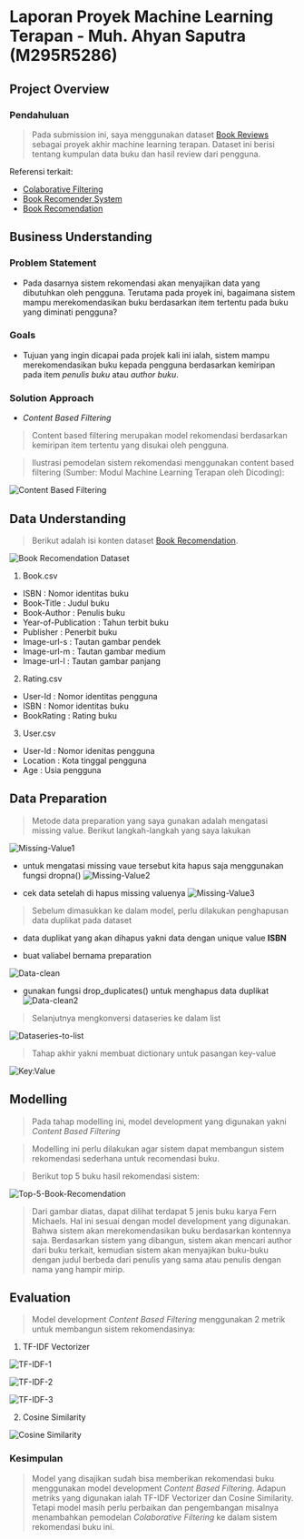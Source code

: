 # Laporan Proyek Machine Learning Terapan - Muh. Ahyan Saputra (M295R5286)

## Project Overview
### Pendahuluan
> Pada submission ini, saya menggunakan dataset [Book Reviews](https://www.kaggle.com/arashnic/book-recommendation-dataset) sebagai proyek akhir machine learning terapan. Dataset ini berisi tentang kumpulan data buku dan hasil review dari pengguna.

Referensi terkait:
* [Colaborative Filtering](https://www.kaggle.com/rishitarya/collaborative-filtering)
* [Book Recomender System](https://www.kaggle.com/hocohelper/book-recommender-system)
* [Book Recomendation](https://www.kaggle.com/aadarshraj4444/book-recommendation)

## Business Understanding
### Problem Statement
- Pada dasarnya sistem rekomendasi akan menyajikan data yang dibutuhkan oleh pengguna. Terutama pada proyek ini, bagaimana sistem mampu merekomendasikan buku berdasarkan item tertentu pada buku yang diminati pengguna?

### Goals
- Tujuan yang ingin dicapai pada projek kali ini ialah, sistem mampu merekomendasikan buku kepada pengguna berdasarkan kemiripan pada item *penulis buku* atau *author buku*.

### Solution Approach
- *Content Based Filtering*
> Content based filtering merupakan model rekomendasi berdasarkan kemiripan item tertentu yang disukai oleh pengguna. 

> Ilustrasi pemodelan sistem rekomendasi menggunakan content based filtering (Sumber: Modul Machine Learning Terapan oleh Dicoding):

![Content Based Filtering](https://raw.githubusercontent.com/ahyansaputra/image/main/content-base-filtering.jpeg)

## Data Understanding
> Berikut adalah isi konten dataset [Book Recomendation](https://www.kaggle.com/arashnic/book-recommendation-dataset).

![Book Recomendation Dataset](https://raw.githubusercontent.com/ahyansaputra/image/main/book-rec-dataset.png)

1. Book.csv
* ISBN                 : Nomor identitas buku
* Book-Title           : Judul buku
* Book-Author          : Penulis buku
* Year-of-Publication  : Tahun terbit buku
* Publisher            : Penerbit buku
* Image-url-s          : Tautan gambar pendek
* Image-url-m          : Tautan gambar medium
* Image-url-l          : Tautan gambar panjang

2. Rating.csv
* User-Id              : Nomor identitas pengguna
* ISBN                 : Nomor identitas buku
* BookRating           : Rating buku

3. User.csv
* User-Id              : Nomor idenitas pengguna
* Location             : Kota tinggal pengguna
* Age                  : Usia pengguna

## Data Preparation
> Metode data preparation yang saya gunakan adalah mengatasi missing value. Berikut langkah-langkah yang saya lakukan

![Missing-Value1](https://raw.githubusercontent.com/ahyansaputra/image/main/missing-value-1.png)

* untuk mengatasi missing vaue tersebut kita hapus saja menggunakan fungsi dropna()
![Missing-Value2](https://raw.githubusercontent.com/ahyansaputra/image/main/missing-value-2.png)

* cek data setelah di hapus missing valuenya
![Missing-Value3](https://raw.githubusercontent.com/ahyansaputra/image/main/missing-value-3.png)

> Sebelum dimasukkan ke dalam model, perlu dilakukan penghapusan data duplikat pada dataset

* data duplikat yang akan dihapus yakni data dengan unique value **ISBN**

* buat valiabel bernama preparation

![Data-clean](https://raw.githubusercontent.com/ahyansaputra/image/main/data-clean.png)

* gunakan fungsi drop_duplicates() untuk menghapus data duplikat
![Data-clean2](https://raw.githubusercontent.com/ahyansaputra/image/main/data-clean-2.png)

> Selanjutnya mengkonversi dataseries ke dalam list

![Dataseries-to-list](https://raw.githubusercontent.com/ahyansaputra/image/main/dataseries-to-list.png)

> Tahap akhir yakni membuat dictionary untuk pasangan key-value

![Key:Value](https://raw.githubusercontent.com/ahyansaputra/image/main/dict-key-value.png)

## Modelling
> Pada tahap modelling ini, model development yang digunakan yakni *Content Based Filtering*

> Modelling ini perlu dilakukan agar sistem dapat membangun sistem rekomendasi sederhana untuk recomendasi buku.

> Berikut top 5 buku hasil rekomendasi sistem:

![Top-5-Book-Recomendation](https://raw.githubusercontent.com/ahyansaputra/image/main/model-recomendation.png)

> Dari gambar diatas, dapat dilihat terdapat 5 jenis buku karya Fern Michaels. Hal ini sesuai dengan model development yang digunakan. Bahwa sistem akan merekomendasikan buku berdasarkan kontennya saja. Berdasarkan sistem yang dibangun, sistem akan mencari author dari buku terkait, kemudian sistem akan menyajikan buku-buku dengan judul berbeda dari penulis yang sama atau penulis dengan nama yang hampir mirip.

## Evaluation
> Model development *Content Based Filtering* menggunakan 2 metrik untuk membangun sistem rekomendasinya:
1. TF-IDF Vectorizer

![TF-IDF-1](https://raw.githubusercontent.com/ahyansaputra/image/main/tf-idf.png)

![TF-IDF-2](https://raw.githubusercontent.com/ahyansaputra/image/main/tf-idf-2.png)

![TF-IDF-3](https://raw.githubusercontent.com/ahyansaputra/image/main/tf-idf-3.png)

2. Cosine Similarity

![Cosine Similarity](https://raw.githubusercontent.com/ahyansaputra/image/main/cossin-similarity.png)


### Kesimpulan
> Model yang disajikan sudah bisa memberikan rekomendasi buku menggunakan model development *Content Based Filtering*. Adapun metriks yang digunakan ialah TF-IDF Vectorizer dan Cosine Similarity. Tetapi model masih perlu perbaikan dan pengembangan misalnya menambahkan pemodelan *Colaborative Filtering* ke dalam sistem rekomendasi buku ini.